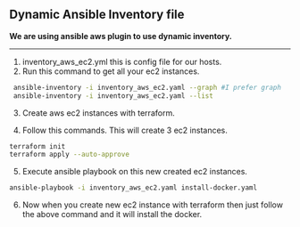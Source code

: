 ## Dynamic Ansible Inventory file

**We are using ansible aws plugin to use dynamic inventory.**

<hr>

1. inventory_aws_ec2.yml this is config file for our hosts.
2. Run this command to get all your ec2 instances.

```bash
 ansible-inventory -i inventory_aws_ec2.yaml --graph #I prefer graph
 ansible-inventory -i inventory_aws_ec2.yaml --list
```

3. Create aws ec2 instances with terraform.

4. Follow this commands. This will create 3 ec2 instances.

```bash
terraform init
terraform apply --auto-approve
```

5. Execute ansible playbook on this new created ec2 instances.

```bash
ansible-playbook -i inventory_aws_ec2.yaml install-docker.yaml
```

6. Now when you create new ec2 instance with terraform then just follow the above command and it will install the docker.
